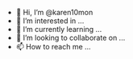 - 👋 Hi, I’m @karen10mon
- 👀 I’m interested in ...
- 🌱 I’m currently learning ...
- 💞️ I’m looking to collaborate on ...
- 📫 How to reach me ...

<!---
karen10mon/karen10mon is a ✨ special ✨ repository because its `README.md` (this file) appears on your GitHub profile.
You can click the Preview link to take a look at your changes.
--->
